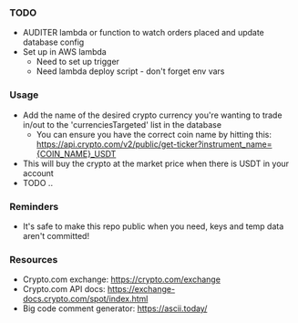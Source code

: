 
### TODO
- AUDITER lambda or function to watch orders placed and update database config
- Set up in AWS lambda
    - Need to set up trigger
    - Need lambda deploy script - don't forget env vars


### Usage
- Add the name of the desired crypto currency you're wanting to trade in/out to the 'currenciesTargeted' list in the database
    - You can ensure you have the correct coin name by hitting this: https://api.crypto.com/v2/public/get-ticker?instrument_name={COIN_NAME}_USDT
- This will buy the crypto at the market price when there is USDT in your account
- TODO ..

### Reminders
- It's safe to make this repo public when you need, keys and temp data aren't committed!

### Resources
- Crypto.com exchange: https://crypto.com/exchange
- Crypto.com API docs: https://exchange-docs.crypto.com/spot/index.html
- Big code comment generator: https://ascii.today/
